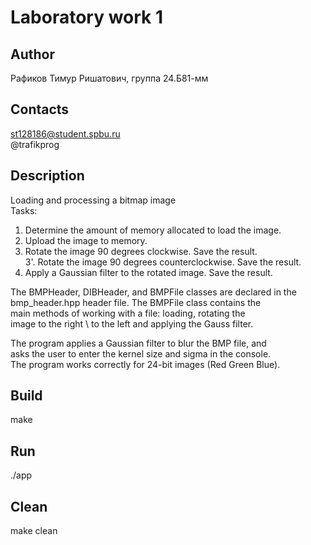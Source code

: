 # Laboratory work 1
## Author
Рафиков Тимур Ришатович, группа 24.Б81-мм
## Contacts
st128186@student.spbu.ru  
@trafikprog
## Description
Loading and processing a bitmap image  
Tasks:  
1. Determine the amount of memory allocated to load the image.  
2. Upload the image to memory.  
3. Rotate the image 90 degrees clockwise. Save the result.  
3'. Rotate the image 90 degrees counterclockwise. Save the result.  
4. Apply a Gaussian filter to the rotated image. Save the result.  

The BMPHeader, DIBHeader, and BMPFile classes are declared in the  
bmp_header.hpp header file. The BMPFile class contains the  
main methods of working with a file: loading, rotating the  
image to the right \ to the left and applying the Gauss filter.

The program applies a Gaussian filter to blur the BMP file, and   
asks the user to enter the kernel size and sigma in the console.  
The program works correctly for 24-bit images (Red Green Blue).  
  
## Build
make
## Run
./app
## Clean
make clean